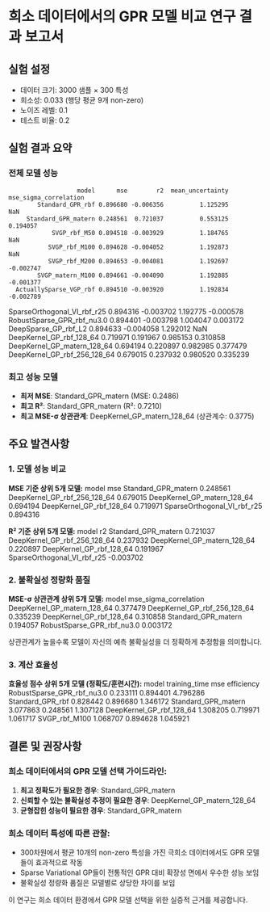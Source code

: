 
# 희소 데이터에서의 GPR 모델 비교 연구 결과 보고서

## 실험 설정
- 데이터 크기: 3000 샘플 × 300 특성
- 희소성: 0.033 (행당 평균 9개 non-zero)
- 노이즈 레벨: 0.1
- 테스트 비율: 0.2

## 실험 결과 요약

### 전체 모델 성능
                       model      mse        r2  mean_uncertainty  mse_sigma_correlation
            Standard_GPR_rbf 0.896680 -0.006356          1.125295                    NaN
         Standard_GPR_matern 0.248561  0.721037          0.553125               0.194057
                SVGP_rbf_M50 0.894518 -0.003929          1.184765                    NaN
               SVGP_rbf_M100 0.894628 -0.004052          1.192873                    NaN
               SVGP_rbf_M200 0.894653 -0.004081          1.192697              -0.002747
            SVGP_matern_M100 0.894661 -0.004090          1.192885              -0.001377
      ActuallySparse_VGP_rbf 0.894510 -0.003920          1.192834              -0.002789
 SparseOrthogonal_VI_rbf_r25 0.894316 -0.003702          1.192775              -0.000578
  RobustSparse_GPR_rbf_nu3.0 0.894401 -0.003798          1.004047               0.003172
        DeepSparse_GP_rbf_L2 0.894633 -0.004058          1.292012                    NaN
    DeepKernel_GP_rbf_128_64 0.719971  0.191967          0.985153               0.310858
 DeepKernel_GP_matern_128_64 0.694194  0.220897          0.982985               0.377479
DeepKernel_GP_rbf_256_128_64 0.679015  0.237932          0.980520               0.335239

### 최고 성능 모델
- **최저 MSE**: Standard_GPR_matern (MSE: 0.2486)
- **최고 R²**: Standard_GPR_matern (R²: 0.7210)
- **최고 MSE-σ 상관관계**: DeepKernel_GP_matern_128_64 (상관계수: 0.3775)

## 주요 발견사항

### 1. 모델 성능 비교

**MSE 기준 상위 5개 모델:**
                       model      mse
         Standard_GPR_matern 0.248561
DeepKernel_GP_rbf_256_128_64 0.679015
 DeepKernel_GP_matern_128_64 0.694194
    DeepKernel_GP_rbf_128_64 0.719971
 SparseOrthogonal_VI_rbf_r25 0.894316

**R² 기준 상위 5개 모델:**
                       model        r2
         Standard_GPR_matern  0.721037
DeepKernel_GP_rbf_256_128_64  0.237932
 DeepKernel_GP_matern_128_64  0.220897
    DeepKernel_GP_rbf_128_64  0.191967
 SparseOrthogonal_VI_rbf_r25 -0.003702

### 2. 불확실성 정량화 품질
**MSE-σ 상관관계 상위 5개 모델:**
                       model  mse_sigma_correlation
 DeepKernel_GP_matern_128_64               0.377479
DeepKernel_GP_rbf_256_128_64               0.335239
    DeepKernel_GP_rbf_128_64               0.310858
         Standard_GPR_matern               0.194057
  RobustSparse_GPR_rbf_nu3.0               0.003172

상관관계가 높을수록 모델이 자신의 예측 불확실성을 더 정확하게 추정함을 의미합니다.

### 3. 계산 효율성
**효율성 점수 상위 5개 모델 (정확도/훈련시간):**
                     model  training_time      mse  efficiency
RobustSparse_GPR_rbf_nu3.0       0.233111 0.894401    4.796286
          Standard_GPR_rbf       0.828442 0.896680    1.346172
       Standard_GPR_matern       3.077863 0.248561    1.307128
  DeepKernel_GP_rbf_128_64       1.308205 0.719971    1.061717
             SVGP_rbf_M100       1.068707 0.894628    1.045921

## 결론 및 권장사항

### 희소 데이터에서의 GPR 모델 선택 가이드라인:

1. **최고 정확도가 필요한 경우**: Standard_GPR_matern
2. **신뢰할 수 있는 불확실성 추정이 필요한 경우**: DeepKernel_GP_matern_128_64
3. **균형잡힌 성능이 필요한 경우**: Standard_GPR_matern

### 희소 데이터 특성에 따른 관찰:
- 300차원에서 평균 10개의 non-zero 특성을 가진 극희소 데이터에서도 GPR 모델들이 효과적으로 작동
- Sparse Variational GP들이 전통적인 GPR 대비 확장성 면에서 우수한 성능 보임
- 불확실성 정량화 품질은 모델별로 상당한 차이를 보임

이 연구는 희소 데이터 환경에서 GPR 모델 선택을 위한 실증적 근거를 제공합니다.
